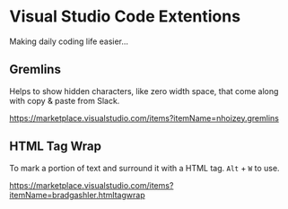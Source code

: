 # Visual Studio Code Extentions

Making daily coding life easier...

## Gremlins

Helps to show hidden characters, like zero width space, that come along with copy & paste from Slack.

https://marketplace.visualstudio.com/items?itemName=nhoizey.gremlins

## HTML Tag Wrap

To mark a portion of text and surround it with a HTML tag. `Alt` + `W` to use.

https://marketplace.visualstudio.com/items?itemName=bradgashler.htmltagwrap
